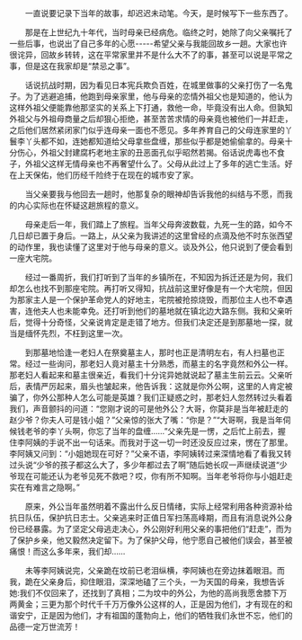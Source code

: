 &emsp;&emsp;一直说要记录下当年的故事，却迟迟未动笔。今天，是时候写下一些东西了。

&emsp;&emsp;那是在上世纪九十年代，当时母亲已经病危。临终之时，她除了向父亲嘱托了一些后事，也说出了自己多年的心愿-----希望父亲与我能回故乡一趟。大家也许很诧异，回故乡转转，这在平常家里并不是什么大不了的事，甚至可以说是平常之事，但是这在我家却是“禁忌之事”。

&emsp;&emsp;话说抗战时期，因为看见日本宪兵欺负百姓，在城里做事的父亲打伤了一名鬼子。为了逃避追捕，他跑到母亲家里，他与母亲的恋情外祖父也是知道的，他认为这样外祖父便能靠他那坚实的关系上下打通，救他一命，毕竟没有出人命。但孰知外祖父与外祖母商量之后却狠心拒绝，甚至苦苦求情的母亲竟也被他们一并赶走，之后他们居然紧闭家门似乎连母亲一面也不愿见。多年养育自己的父母连家里的丫鬟李丫头都不如，连她都知道给父母拿些盘缠，那些似乎都是她偷偷拿的。母亲十分伤心，外祖父封建腐朽老地主家的丑恶面孔似乎昭然若揭。俗话说虎毒也不食子，外祖父这样无情母亲也不再奢望什么了。父母从此过上了多年的逃亡生活。好在上天保佑，他们历经千险终于在现在的城市安了家。

&emsp;&emsp;当父亲要我与他回去一趟时，他那复杂的眼神却告诉我他的纠结与不愿，而我的内心实际也在怀疑这趟旅程的意义。

&emsp;&emsp;母亲走后一年，我们踏上了旅程。当年父母奔波数载，九死一生的路，如今不几日却已置于身后。一路上，从父亲为我讲述的这里曾经的点滴及他不时东张西望的动作里，我也读懂了这里对于他与母亲的意义。谈及外公，他只说到了便会看到一座大宅院。

&emsp;&emsp;经过一番周折，我们打听到了当年的乡镇所在，不知因为拆迁还是为何，我们却怎么也找不到那座宅院。再打听又得知，抗战前这里好像是有一个大宅院，但因为那家主人是一个保护革命党人的好地主，宅院被抢掠烧毁，而那位主人也不幸遇害，连他夫人也未能幸免。还打听到他们的墓地就在镇北边大路东侧。我和父亲听后，觉得十分奇怪，父亲说肯定是走错了地方。但我们决定还是到那墓地一探，就当是缅怀先烈，不枉到这里一次。

&emsp;&emsp;到那墓地恰逢一老妇人在祭奠墓主人，那时也正是清明左右，有人扫墓也正常。经过一些询问，那老妇人竟对墓主十分熟悉，而墓主的名字竟然和外公一样。那老妇人看起来和墓主很亲近，看我们十分诧异她就说起了墓主生前云云。父亲听后，表情严厉起来，眉头也皱起来，他告诉我：这就是你外公啊，这里的人肯定被骗了，你外公那种人怎么可能是英雄？我们正疑惑之时，那老妇人忽然转过头看着我们，声音颤抖的问道：“您刚才说的可是他外公？大哥，你莫非是当年被赶走的赵少爷？你夫人可是钱小姐？”父亲惊的张大了嘴：“你是？”“大哥啊，我是当年伺候钱老爷的李丫头啊，你忘了当年的盘缠……”父亲先是一愣，之后忙上前去，握住李阿姨的手说不出一句话来。而我对于这一切一时还没反应过来，愣在了那里。李阿姨又问到：“小姐她现在可好？”父亲不语，李阿姨转过来深情地看了看我又转过头说“少爷的孩子都这么大了，多少年都过去了啊”随后她长叹一声继续说道“少爷现在可能还认为老爷见死不救吧？哎，你有所不知啊。当年老爷将你与小姐赶走实在有难言之隐啊。”

&emsp;&emsp;原来，外公当年虽然明着不露出什么反日情绪，实际上经常利用各种资源补给抗日队伍，保护抗日志士。父亲逃来时正值日军扫荡高峰期，而且有消息说外公身份已经暴露。为了坚定父母逃走决心，外公刚好利用父亲的事把他们“赶走”，而为了保护乡亲，他又毅然决定留下。为了保护父母，他宁愿自己被他们误会，甚至被痛恨！而这么多年来，我们却……

&emsp;&emsp;未等李阿姨说完，父亲跪在坟前已老泪纵横，李阿姨也在旁边抹着眼泪。而我，跪在父亲身后，抑住眼泪，深深地磕了三个头，一为天国的母亲，我想告诉她:我们不仅回来了，还找到了真相；二为坟中的外公，为他的高尚我愿舍膝下万两黄金；三更为那个时代千千万万像外公这样的人，正是因为他们，才有现在的和谐安宁，正是因为他们，才有祖国的蓬勃向上，他们的牺牲我们永世不忘，他们的品德一定万世流芳！

